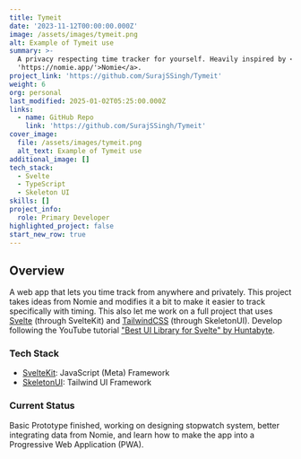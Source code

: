 ```yaml
---
title: Tymeit
date: '2023-11-12T00:00:00.000Z'
image: /assets/images/tymeit.png
alt: Example of Tymeit use
summary: >-
  A privacy respecting time tracker for yourself. Heavily inspired by <a href:
  'https://nomie.app/'>Nomie</a>.
project_link: 'https://github.com/SurajSSingh/Tymeit'
weight: 6
org: personal
last_modified: 2025-01-02T05:25:00.000Z
links:
  - name: GitHub Repo
    link: 'https://github.com/SurajSSingh/Tymeit'
cover_image:
  file: /assets/images/tymeit.png
  alt_text: Example of Tymeit use
additional_image: []
tech_stack:
  - Svelte
  - TypeScript
  - Skeleton UI
skills: []
project_info:
  role: Primary Developer
highlighted_project: false
start_new_row: true
---
```


## Overview

A web app that lets you time track from anywhere and privately. This project
takes ideas from Nomie and modifies it a bit to make it easier to track
specifically with timing. This also let me work on a full project that uses
[Svelte](https://svelte.dev/) (through SvelteKit) and
[TailwindCSS](https://tailwindcss.com/) (through SkeletonUI). Develop following
the YouTube tutorial
["Best UI Library for Svelte" by Huntabyte](https://youtu.be/P_A0qQ7AuK8).

### Tech Stack

- [SvelteKit](https://kit.svelte.dev): JavaScript (Meta) Framework
- [SkeletonUI](https://www.skeleton.dev): Tailwind UI Framework

### Current Status

Basic Prototype finished, working on designing stopwatch system, better
integrating data from Nomie, and learn how to make the app into a Progressive
Web Application (PWA).
